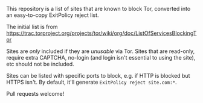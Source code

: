 This repository is a list of sites that are known to block Tor, converted into an easy-to-copy ExitPolicy reject list.

The initial list is from https://trac.torproject.org/projects/tor/wiki/org/doc/ListOfServicesBlockingTor

Sites are *only* included if they are *unusable* via Tor. Sites that are read-only, require extra CAPTCHA, no-login (and login isn't essential to using the site), etc should not be included.

Sites can be listed with specific ports to block, e.g. if HTTP is blocked but HTTPS isn't. By default, it'll generate `ExitPolicy reject site.com:*`.

Pull requests welcome!
